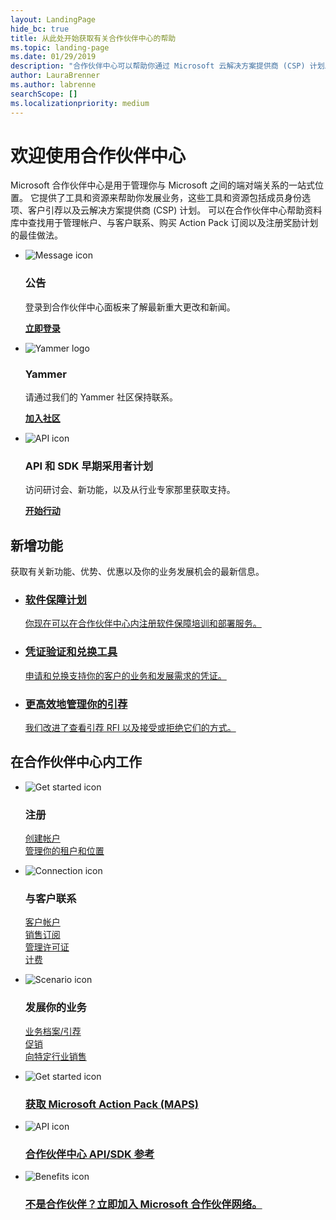 ```yaml
---
layout: LandingPage
hide_bc: true
title: 从此处开始获取有关合作伙伴中心的帮助
ms.topic: landing-page
ms.date: 01/29/2019
description: "合作伙伴中心可以帮助你通过 Microsoft 云解决方案提供商 (CSP) 计划发展你的业务。 可以在其中设置你的帐户、与客户联系、购买 Action Pack 订阅，以及查找 CSP 和 MPN 计划中的合作伙伴的更多信息。\_"
author: LauraBrenner
ms.author: labrenne
searchScope: []
ms.localizationpriority: medium
---
```


# <a name="welcome-to-partner-center"></a>欢迎使用合作伙伴中心

Microsoft 合作伙伴中心是用于管理你与 Microsoft 之间的端对端关系的一站式位置。 它提供了工具和资源来帮助你发展业务，这些工具和资源包括成员身份选项、客户引荐以及云解决方案提供商 (CSP) 计划。 可以在合作伙伴中心帮助资料库中查找用于管理帐户、与客户联系、购买 Action Pack 订阅以及注册奖励计划的最佳做法。


<ul id="products1" class="cardsF cols cols3 panelContent singlePanelContent">
    <li>
        <div class="cardSize">
            <div class="cardPadding">
                <div class="card">
                    <div class="cardImageOuter">
                        <div class="cardImage">
                            <img alt="Message icon" src="images/message-icon.png" data-linktype="external">
                        </div>
                    </div>
                    <div class="cardText">
                        <h3>公告</h3>
                        <p>登录到合作伙伴中心面板来了解最新重大更改和新闻。</p>
                        <p><a href="https://partner.microsoft.com/pcv/announcements"><b>立即登录</b></a></p>
                    </div>
                </div>
            </div>
        </div>
    </li>
    <li>
        <div class="cardSize">
            <div class="cardPadding">
                <div class="card">
                    <div class="cardImageOuter">
                        <div class="cardImage">
                            <img alt="Yammer logo" src="images/yammer-logo.png" data-linktype="external">
                        </div>
                    </div>
                    <div class="cardText">
                        <h3>Yammer</h3>
                        <p>请通过我们的 Yammer 社区保持联系。</p>
                        <p><a href="https://go.microsoft.com/fwlink/p/?linkid=851605"><b>加入社区</b></a></p>
                    </div>
                </div>
            </div>
        </div>
    </li>  
    <li>
        <div class="cardSize">
            <div class="cardPadding">
                <div class="card">
                    <div class="cardImageOuter">
                        <div class="cardImage">
                            <img alt="API icon" src="images/i_api.png" data-linktype="external">
                        </div>
                    </div>
                    <div class="cardText">
                        <h3>API 和 SDK 早期采用者计划</h3>
                        <p>访问研讨会、新功能，以及从行业专家那里获取支持。</p>
                        <p><a href="/partner-center/develop/early-adopter-program"><b>开始行动</b></a></p>
                    </div>
                </div>
            </div>
        </div>
    </li>    
</ul>

<h2>新增功能</h2>
<p>获取有关新功能、优势、优惠以及你的业务发展机会的最新信息。</p>
<ul id="products1" class="cardsZ cols cols3 panelContent singlePanelContent">
    <li>
        <div class="cardSize">
            <div class="cardPadding">
                <div class="card">
                    <div class="cardText"><a href="/partner-center/software-assurance-lp">
                        <h3>软件保障计划</h3>
                        <p>你现在可以在合作伙伴中心内注册软件保障培训和部署服务。</p></a>
                    </div>
                </div>
            </div>
        </div>
    </li>
    <li>
        <div class="cardSize">
            <div class="cardPadding">
                <div class="card">
                    <div class="cardText"><a href="/partner-center/voucher-validation-tool">
                        <h3>凭证验证和兑换工具</h3>
                        <p>申请和兑换支持你的客户的业务和发展需求的凭证。</p></a>
                    </div>
                </div>
            </div>
        </div>
    </li>
    <li>
        <div class="cardSize">
            <div class="cardPadding">
                <div class="card">
                    <div class="cardText"><a href="/partner-center/responding-to-referrals#new-referrals">
                        <h3>更高效地管理你的引荐</h3>
                        <p>我们改进了查看引荐 RFI 以及接受或拒绝它们的方式。</p></a>
                    </div>
                </div>
            </div>
        </div>
    </li>       
</ul>


<h2>在合作伙伴中心内工作</h2>

<ul id="products1" class="cardsC cols cols3 panelContent singlePanelContent">
    <li>
        <div class="cardSize">
            <div class="cardPadding">
                <div class="card">
                    <div class="cardImageOuter">
                        <div class="cardImage bgdAccent1">
                            <img alt="Get started icon" src="https://docs.microsoft.com/media/illustrations/sql-get-started-understand.svg" data-linktype="external">
                        </div>
                    </div>
                    <div class="cardText">
                        <h3>注册</h3>
                        <p><a href="/partner-center/mpn-create-a-partner-center-account">创建帐户</a><br /><a href="/partner-center/azure-active-directory-tenants-and-partner-center">管理你的租户和位置</a></p>
                    </div>
                </div>
            </div>
        </div>
    </li>
    <li>
        <div class="cardSize">
            <div class="cardPadding">
                <div class="card">
                    <div class="cardImageOuter">
                        <div class="cardImage bgdAccent1">
                            <img alt="Connection icon" src="https://docs.microsoft.com/media/illustrations/virtualization-hperv-server-community.svg" data-linktype="external">
                        </div>
                    </div>
                    <div class="cardText">
                        <h3>与客户联系</h3>
                        <p><a href="/partner-center/customer-accounts">客户帐户</a><br /><a href="/partner-center/customer-subscriptions">销售订阅</a><br /><a href="/partner-center/assign-licenses-to-users">管理许可证</a><br /><a href="/partner-center/billing">计费</a></p>
                    </div>
                </div>
            </div>
        </div>
    </li>
    <li>
        <div class="cardSize">
            <div class="cardPadding">
                <div class="card">
                    <div class="cardImageOuter">
                        <div class="cardImage bgdAccent1">
                            <img alt="Scenario icon" src="https://docs.microsoft.com/media/illustrations/biztalk-get-started-scenarios.svg" data-linktype="external">
                        </div>
                    </div>
                    <div class="cardText">
                        <h3>发展你的业务</h3>
                        <p><a href="/partner-center/referrals">业务档案/引荐</a><br /><a href="/partner-center/promotions">促销</a><br /><a href="/partner-center/get-special-pricing-for-offers">向特定行业销售</a></p>
                    </div>
                </div>
            </div>
        </div>
    </li>
</ul>




<ul id="products2" class="cardsY cols cols3 panelContent singlePanelContent">
    <li>
        <div class="cardSize">
            <div class="cardPadding">
                <div class="card">
                    <div class="cardImageOuter">
                        <div class="cardImage bgdAccent1">
                            <img alt="Get started icon" src="https://docs.microsoft.com/media/common/i_get-started.svg" data-linktype="external">
                        </div>
                    </div>
                    <div class="cardText">
                        <h3><a href="/partner-center/mpn-get-action-pack">获取 Microsoft Action Pack (MAPS)</a></h3>
                    </div>
                </div>
            </div>
        </div>
    </li>
    <li>
        <div class="cardSize">
            <div class="cardPadding">
                <div class="card">
                    <div class="cardImageOuter">
                        <div class="cardImage bgdAccent1">
                            <img alt="API icon" src="https://docs.microsoft.com/media/common/i_api-reference.svg" data-linktype="external">
                        </div>
                    </div>                
                    <div class="cardText">
                        <h3><a href="/partner-center/develop/">合作伙伴中心 API/SDK 参考</a></h3>
                    </div>
                </div>
            </div>
        </div>
    </li>
    <li>
        <div class="cardSize">
            <div class="cardPadding">
                <div class="card">
                    <div class="cardImageOuter">
                        <div class="cardImage bgdAccent1">
                            <img alt="Benefits icon" src="https://docs.microsoft.com//media/common/i_benefits.svg" data-linktype="external">
                        </div>
                    </div>
                    <div class="cardText">
                        <h3><a href="https://partners.microsoft.com/PartnerProgram/simplifiedenrollment.aspx">不是合作伙伴？立即加入 Microsoft 合作伙伴网络。</a></h3>
                    </div>
                </div>
            </div>
        </div>
    </li>    
</ul>

